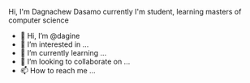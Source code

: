 Hi, I'm Dagnachew Dasamo 
currently I'm student, learning masters of computer science
- 👋 Hi, I’m @dagine
- 👀 I’m interested in ...
- 🌱 I’m currently learning ...
- 💞️ I’m looking to collaborate on ...
- 📫 How to reach me ...

<!---
dagine/dagine is a ✨ special ✨ repository because its `README.md` (this file) appears on your GitHub profile.
You can click the Preview link to take a look at your changes.
--->
